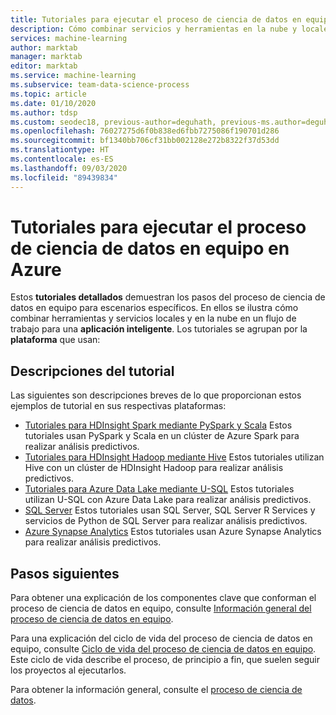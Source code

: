 ```yaml
---
title: Tutoriales para ejecutar el proceso de ciencia de datos en equipos en Azure
description: Cómo combinar servicios y herramientas en la nube y locales en un flujo de trabajo o una canalización con el fin de crear una aplicación inteligente.
services: machine-learning
author: marktab
manager: marktab
editor: marktab
ms.service: machine-learning
ms.subservice: team-data-science-process
ms.topic: article
ms.date: 01/10/2020
ms.author: tdsp
ms.custom: seodec18, previous-author=deguhath, previous-ms.author=deguhath
ms.openlocfilehash: 76027275d6f0b838ed6fbb7275086f190701d286
ms.sourcegitcommit: bf1340bb706cf31bb002128e272b8322f37d53dd
ms.translationtype: HT
ms.contentlocale: es-ES
ms.lasthandoff: 09/03/2020
ms.locfileid: "89439834"
---
```

# <a name="walkthroughs-executing-the-team-data-science-process"></a>Tutoriales para ejecutar el proceso de ciencia de datos en equipo en Azure

Estos **tutoriales detallados** demuestran los pasos del proceso de ciencia de datos en equipo para escenarios específicos. En ellos se ilustra cómo combinar herramientas y servicios locales y en la nube en un flujo de trabajo para una **aplicación inteligente**. Los tutoriales se agrupan por la **plataforma** que usan:


## <a name="walkthrough-descriptions"></a>Descripciones del tutorial

Las siguientes son descripciones breves de lo que proporcionan estos ejemplos de tutorial en sus respectivas plataformas:


- [Tutoriales para HDInsight Spark mediante PySpark y Scala](walkthroughs-spark.md) Estos tutoriales usan PySpark y Scala en un clúster de Azure Spark para realizar análisis predictivos.
- [Tutoriales para HDInsight Hadoop mediante Hive](walkthroughs-hdinsight-hadoop.md) Estos tutoriales utilizan Hive con un clúster de HDInsight Hadoop para realizar análisis predictivos.
- [Tutoriales para Azure Data Lake mediante U-SQL](walkthroughs-azure-data-lake.md) Estos tutoriales utilizan U-SQL con Azure Data Lake para realizar análisis predictivos.
- [SQL Server](walkthroughs-sql-server.md) Estos tutoriales usan SQL Server, SQL Server R Services y servicios de Python de SQL Server para realizar análisis predictivos.
- [Azure Synapse Analytics](walkthroughs-sql-data-warehouse.md) Estos tutoriales usan Azure Synapse Analytics para realizar análisis predictivos. 



## <a name="next-steps"></a>Pasos siguientes

Para obtener una explicación de los componentes clave que conforman el proceso de ciencia de datos en equipo, consulte [Información general del proceso de ciencia de datos en equipo](overview.md).

Para una explicación del ciclo de vida del proceso de ciencia de datos en equipo, consulte [Ciclo de vida del proceso de ciencia de datos en equipo](lifecycle.md). Este ciclo de vida describe el proceso, de principio a fin, que suelen seguir los proyectos al ejecutarlos. 

Para obtener la información general, consulte el [proceso de ciencia de datos](https://docs.microsoft.com/azure/machine-learning/team-data-science-process/). 

